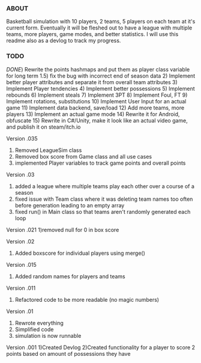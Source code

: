 ### ABOUT
Basketball simulation with 10 players, 2 teams, 5 players on each team at it's current form. Eventually it will be fleshed out to have a league with multiple teams, more players, game modes, and better statistics. I will use this readme also as a devlog to track my progress.

### TODO
*DONE*) Rewrite the points hashmaps and put them as player class variable for long term
1.5) fix the bug with incorrect end of season data
2) Implement better player attributes and separate it from overall team attributes
3) Implement Player tendencies
4) Implement better possessions
5) Implement rebounds
6) Implement steals
7) Implement 3PT
8) Implement Foul, FT
9) Implement rotations, substitutions
10) Implement User Input for an actual game
11) Implement data backend, save/load
12) Add more teams, more players
13) Implement an actual game mode
14) Rewrite it for Android, obfuscate
15) Rewrite in C#/Unity, make it look like an actual video game, and publish it on steam/itch.io

Version .035
1) Removed LeagueSim class
2) Removed box score from Game class and all use cases
2) implemented Player variables to track game points and overall points

Version .03
1) added a league where multiple teams play each other over a course of a season
2) fixed issue with Team class where it was deleting team names too often before generation leading to an empty array
3) fixed run() in Main class so that teams aren't randomly generated each loop

Version .021
1)removed null for 0 in box score

Version .02
1) Added boxscore for individual players using merge()

Version .015
1) Added random names for players and teams

Version .011
1) Refactored code to be more readable (no magic numbers)

Version .01
1) Rewrote everything
2) Simplified code
3) simulation is now runnable

Version .001
1)Created Devlog
2)Created functionality for a player to score 2 points based on amount of possessions they have
